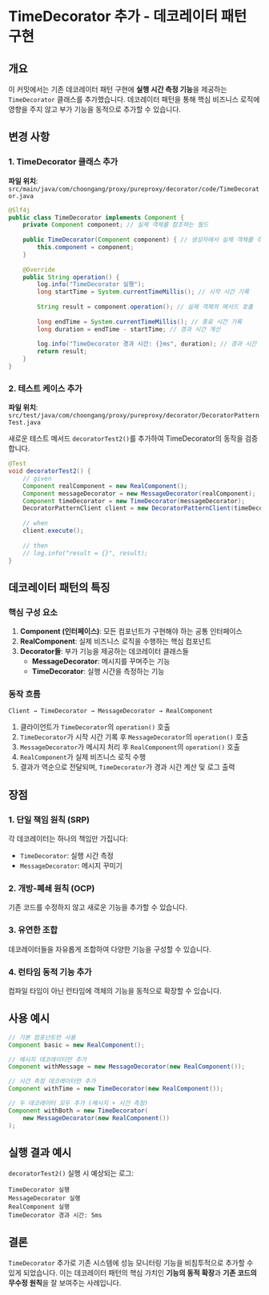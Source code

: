 # TimeDecorator 추가 - 데코레이터 패턴 구현

## 개요
이 커밋에서는 기존 데코레이터 패턴 구현에 **실행 시간 측정 기능**을 제공하는 `TimeDecorator` 클래스를 추가했습니다. 데코레이터 패턴을 통해 핵심 비즈니스 로직에 영향을 주지 않고 부가 기능을 동적으로 추가할 수 있습니다.

## 변경 사항

### 1. TimeDecorator 클래스 추가
**파일 위치**: `src/main/java/com/choongang/proxy/pureproxy/decorator/code/TimeDecorator.java`

```java
@Slf4j
public class TimeDecorator implements Component {
    private Component component; // 실제 객체를 참조하는 필드
    
    public TimeDecorator(Component component) { // 생성자에서 실제 객체를 주입받음
        this.component = component;
    }
    
    @Override
    public String operation() {
        log.info("TimeDecorator 실행");
        long startTime = System.currentTimeMillis(); // 시작 시간 기록
        
        String result = component.operation(); // 실제 객체의 메서드 호출
        
        long endTime = System.currentTimeMillis(); // 종료 시간 기록
        long duration = endTime - startTime; // 경과 시간 계산
        
        log.info("TimeDecorator 경과 시간: {}ms", duration); // 경과 시간 출력
        return result;
    }
}
```

### 2. 테스트 케이스 추가
**파일 위치**: `src/test/java/com/choongang/proxy/pureproxy/decorator/DecoratorPatternTest.java`

새로운 테스트 메서드 `decoratorTest2()`를 추가하여 TimeDecorator의 동작을 검증합니다.

```java
@Test
void decoratorTest2() {
    // given
    Component realComponent = new RealComponent();
    Component messageDecorator = new MessageDecorator(realComponent);
    Component timeDecorator = new TimeDecorator(messageDecorator);
    DecoratorPatternClient client = new DecoratorPatternClient(timeDecorator);
    
    // when
    client.execute();
    
    // then
    // log.info("result = {}", result);
}
```

## 데코레이터 패턴의 특징

### 핵심 구성 요소
1. **Component (인터페이스)**: 모든 컴포넌트가 구현해야 하는 공통 인터페이스
2. **RealComponent**: 실제 비즈니스 로직을 수행하는 핵심 컴포넌트
3. **Decorator들**: 부가 기능을 제공하는 데코레이터 클래스들
   - **MessageDecorator**: 메시지를 꾸며주는 기능
   - **TimeDecorator**: 실행 시간을 측정하는 기능

### 동작 흐름
```
Client → TimeDecorator → MessageDecorator → RealComponent
```

1. 클라이언트가 `TimeDecorator`의 `operation()` 호출
2. `TimeDecorator`가 시작 시간 기록 후 `MessageDecorator`의 `operation()` 호출
3. `MessageDecorator`가 메시지 처리 후 `RealComponent`의 `operation()` 호출
4. `RealComponent`가 실제 비즈니스 로직 수행
5. 결과가 역순으로 전달되며, `TimeDecorator`가 경과 시간 계산 및 로그 출력

## 장점

### 1. 단일 책임 원칙 (SRP)
각 데코레이터는 하나의 책임만 가집니다:
- `TimeDecorator`: 실행 시간 측정
- `MessageDecorator`: 메시지 꾸미기

### 2. 개방-폐쇄 원칙 (OCP)
기존 코드를 수정하지 않고 새로운 기능을 추가할 수 있습니다.

### 3. 유연한 조합
데코레이터들을 자유롭게 조합하여 다양한 기능을 구성할 수 있습니다.

### 4. 런타임 동적 기능 추가
컴파일 타임이 아닌 런타임에 객체의 기능을 동적으로 확장할 수 있습니다.

## 사용 예시

```java
// 기본 컴포넌트만 사용
Component basic = new RealComponent();

// 메시지 데코레이터만 추가
Component withMessage = new MessageDecorator(new RealComponent());

// 시간 측정 데코레이터만 추가
Component withTime = new TimeDecorator(new RealComponent());

// 두 데코레이터 모두 추가 (메시지 + 시간 측정)
Component withBoth = new TimeDecorator(
    new MessageDecorator(new RealComponent())
);
```

## 실행 결과 예시

`decoratorTest2()` 실행 시 예상되는 로그:
```
TimeDecorator 실행
MessageDecorator 실행
RealComponent 실행
TimeDecorator 경과 시간: 5ms
```

## 결론

`TimeDecorator` 추가로 기존 시스템에 성능 모니터링 기능을 비침투적으로 추가할 수 있게 되었습니다. 이는 데코레이터 패턴의 핵심 가치인 **기능의 동적 확장**과 **기존 코드의 무수정 원칙**을 잘 보여주는 사례입니다.